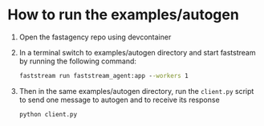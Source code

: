 # How to run the examples/autogen

1. Open the fastagency repo using devcontainer

2. In a terminal switch to examples/autogen directory and start faststream by running the following command:
   ```cmd
   faststream run faststream_agent:app --workers 1
   ```

3. Then in the same examples/autogen directory, run the `client.py` script to send one message to autogen and to receive its response
   ```cmd
   python client.py
   ```
